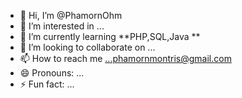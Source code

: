 - 👋 Hi, I’m @PhamornOhm
- 👀 I’m interested in ...
- 🌱 I’m currently learning **PHP,SQL,Java **
- 💞️ I’m looking to collaborate on ...
- 📫 How to reach me ...phamornmontris@gmail.com
- 😄 Pronouns: ...
- ⚡ Fun fact: ...

<!---
PhamornOhm/PhamornOhm is a ✨ special ✨ repository because its `README.md` (this file) appears on your GitHub profile.
You can click the Preview link to take a look at your changes.
--->
